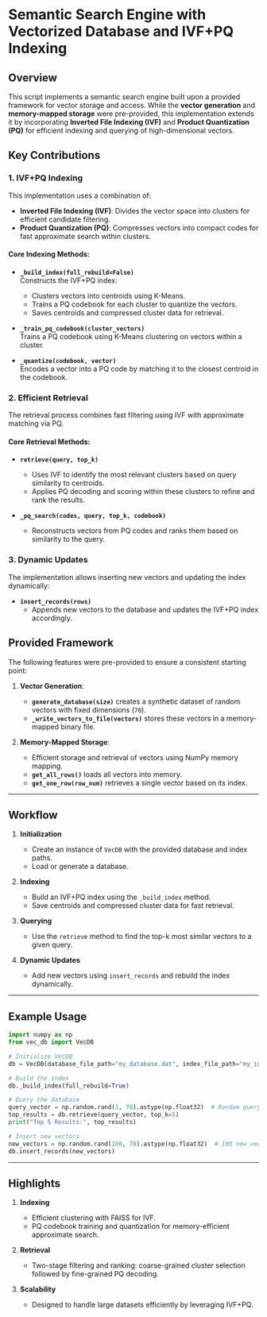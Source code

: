 # Semantic Search Engine with Vectorized Database and IVF+PQ Indexing  

## Overview  

This script implements a semantic search engine built upon a provided framework for vector storage and access. While the **vector generation** and **memory-mapped storage** were pre-provided, this implementation extends it by incorporating **Inverted File Indexing (IVF)** and **Product Quantization (PQ)** for efficient indexing and querying of high-dimensional vectors.  

## Key Contributions  

### 1. **IVF+PQ Indexing**  
This implementation uses a combination of:  
- **Inverted File Indexing (IVF)**: Divides the vector space into clusters for efficient candidate filtering.  
- **Product Quantization (PQ)**: Compresses vectors into compact codes for fast approximate search within clusters.  

#### Core Indexing Methods:  
- **`_build_index(full_rebuild=False)`**  
  Constructs the IVF+PQ index:
  - Clusters vectors into centroids using K-Means.
  - Trains a PQ codebook for each cluster to quantize the vectors.
  - Saves centroids and compressed cluster data for retrieval.  

- **`_train_pq_codebook(cluster_vectors)`**  
  Trains a PQ codebook using K-Means clustering on vectors within a cluster.  

- **`_quantize(codebook, vector)`**  
  Encodes a vector into a PQ code by matching it to the closest centroid in the codebook.  

### 2. **Efficient Retrieval**  
The retrieval process combines fast filtering using IVF with approximate matching via PQ.  

#### Core Retrieval Methods:  
- **`retrieve(query, top_k)`**  
  - Uses IVF to identify the most relevant clusters based on query similarity to centroids.  
  - Applies PQ decoding and scoring within these clusters to refine and rank the results.  

- **`_pq_search(codes, query, top_k, codebook)`**  
  - Reconstructs vectors from PQ codes and ranks them based on similarity to the query.  

### 3. **Dynamic Updates**  
The implementation allows inserting new vectors and updating the index dynamically:  
- **`insert_records(rows)`**  
  - Appends new vectors to the database and updates the IVF+PQ index accordingly.  


## Provided Framework  

The following features were pre-provided to ensure a consistent starting point:  
1. **Vector Generation**:  
   - **`generate_database(size)`** creates a synthetic dataset of random vectors with fixed dimensions (`70`).  
   - **`_write_vectors_to_file(vectors)`** stores these vectors in a memory-mapped binary file.  

2. **Memory-Mapped Storage**:  
   - Efficient storage and retrieval of vectors using NumPy memory mapping.  
   - **`get_all_rows()`** loads all vectors into memory.  
   - **`get_one_row(row_num)`** retrieves a single vector based on its index.  

---

## Workflow  

1. **Initialization**  
   - Create an instance of `VecDB` with the provided database and index paths.  
   - Load or generate a database.  

2. **Indexing**  
   - Build an IVF+PQ index using the `_build_index` method.  
   - Save centroids and compressed cluster data for fast retrieval.  

3. **Querying**  
   - Use the `retrieve` method to find the top-k most similar vectors to a given query.  

4. **Dynamic Updates**  
   - Add new vectors using `insert_records` and rebuild the index dynamically.  

---

## Example Usage  

```python
import numpy as np
from vec_db import VecDB

# Initialize VecDB
db = VecDB(database_file_path="my_database.dat", index_file_path="my_index", new_db=True, db_size=10000)

# Build the index
db._build_index(full_rebuild=True)

# Query the database
query_vector = np.random.rand(1, 70).astype(np.float32)  # Random query vector
top_results = db.retrieve(query_vector, top_k=5)
print("Top 5 Results:", top_results)

# Insert new vectors
new_vectors = np.random.rand(100, 70).astype(np.float32)  # 100 new vectors
db.insert_records(new_vectors)
```

---

## Highlights 

1. **Indexing**  
   - Efficient clustering with FAISS for IVF.  
   - PQ codebook training and quantization for memory-efficient approximate search.  

2. **Retrieval**  
   - Two-stage filtering and ranking: coarse-grained cluster selection followed by fine-grained PQ decoding.  

3. **Scalability**  
   - Designed to handle large datasets efficiently by leveraging IVF+PQ.  
